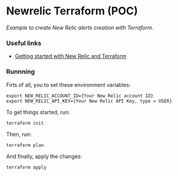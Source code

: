 # Newrelic Terraform (POC) #

*Example to create New Relic alerts creation with Terraform.*

### Useful links ###

* [Getting started with New Relic and Terraform](https://developer.newrelic.com/automate-workflows/get-started-terraform)

### Runnning ###

Firts of all, you to set these environment variables:
```
export NEW_RELIC_ACCOUNT_ID={Your New Relic account ID}
export NEW_RELIC_API_KEY={Your New Relic API Key, type = USER}
```

To get things started, run:
```
terraform init
```

Then, run:
```
terraform plan
```

And finally, apply the changes:
```
terraform apply
```
